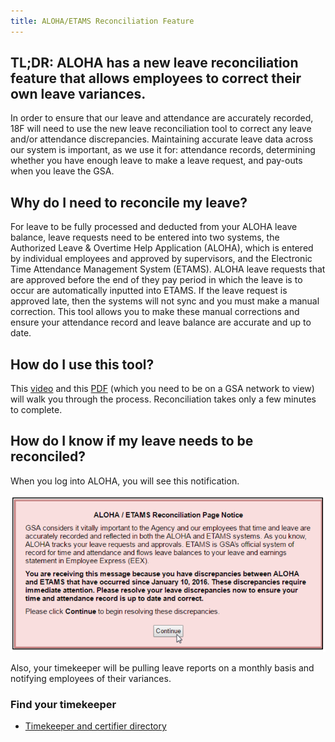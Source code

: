 ```yaml
---
title: ALOHA/ETAMS Reconciliation Feature
---
```


## TL;DR: ALOHA has a new leave reconciliation feature that allows employees to correct their own leave variances.

In order to ensure that our leave and attendance are accurately recorded, 18F will need to use the new leave reconciliation tool to correct any leave and/or attendance discrepancies. Maintaining accurate leave data across our system is important, as we use it for: attendance records, determining whether you have enough leave to make a leave request, and pay-outs when you leave the GSA.

## Why do I need to reconcile my leave?

For leave to be fully processed and deducted from your ALOHA leave balance, leave requests need to be entered into two systems, the Authorized Leave &amp; Overtime Help Application  (ALOHA), which is entered by individual employees and approved by supervisors, and the Electronic Time Attendance Management System (ETAMS). ALOHA leave requests that are approved before the end of they pay period in which the leave is to occur are automatically inputted into ETAMS. If the leave request is approved late, then the systems will not sync and you must make a manual correction. This tool allows you to make these manual corrections and ensure your attendance record and leave balance are accurate and up to date.

## How do I use this tool?

This [video](https://vimeo.com/gsavisualcommunications/review/165452479/3f077f86f5) and this [PDF](http://finhrapps.gsa.gov/additional%20documentation/ALOHA/Reconciliation%20Tool%20Final_May2016.pdf) (which you need to be on a GSA network to view) will walk you through the process. Reconciliation takes only a few minutes to complete.

## How do I know if my leave needs to be reconciled?

When you log into ALOHA, you will see this notification.

![aloha-etams-reconciliation-feature-warning](https://raw.githubusercontent.com/18F/handbook/master/images/aloha-etams-warning.png)

Also, your timekeeper will be pulling leave reports on a monthly basis and notifying employees of their variances.

### Find your timekeeper

* [Timekeeper and certifier directory](https://docs.google.com/a/gsa.gov/spreadsheets/d/1HQYkVPvKOdzG0lvtcIwR3iEfryPaBktaDYGERqGymoc/edit?usp=sharing)
